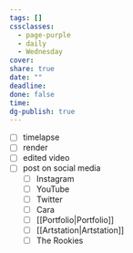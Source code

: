 ```yaml
---
tags: []
cssclasses:
  - page-purple
  - daily
  - Wednesday
cover: 
share: true
date: ""
deadline: 
done: false
time: 
dg-publish: true
---
```

- [ ] timelapse
- [ ] render
- [ ] edited video
- [ ] post on social media
	- [ ] Instagram
	- [ ] YouTube
	- [ ] Twitter
	- [ ] Cara
	- [ ] [[Portfolio|Portfolio]]
	- [ ] [[Artstation|Artstation]]
    - [ ] The Rookies
